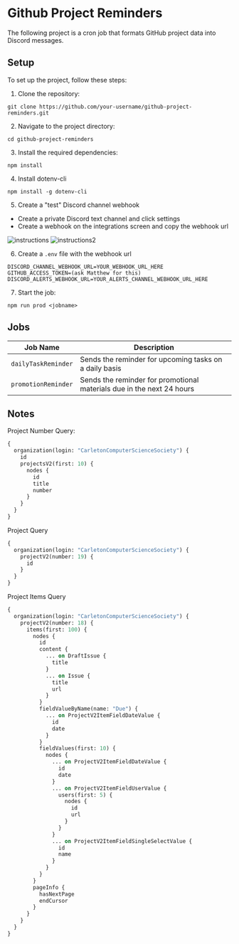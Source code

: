 # Github Project Reminders

The following project is a cron job that formats GitHub project data into Discord messages.

## Setup

To set up the project, follow these steps:

1. Clone the repository:

```
git clone https://github.com/your-username/github-project-reminders.git
```

2. Navigate to the project directory:

```
cd github-project-reminders
```

3. Install the required dependencies:

```
npm install
```

4. Install dotenv-cli

```
npm install -g dotenv-cli
```

5. Create a "test" Discord channel webhook

- Create a private Discord text channel and click settings
- Create a webhook on the integrations screen and copy the webhook url

![instructions](https://i.imgur.com/Qm9ZcsM.png)
![instructions2](https://i.imgur.com/ki3cjHN.png)

6. Create a `.env` file with the webhook url

```
DISCORD_CHANNEL_WEBHOOK_URL=YOUR_WEBHOOK_URL_HERE
GITHUB_ACCESS_TOKEN=(ask Matthew for this)
DISCORD_ALERTS_WEBHOOK_URL=YOUR_ALERTS_CHANNEL_WEBHOOK_URL_HERE
```

7. Start the job:

```
npm run prod <jobname>
```

## Jobs

| Job Name            | Description                                                           |
| ------------------- | --------------------------------------------------------------------- |
| `dailyTaskReminder` | Sends the reminder for upcoming tasks on a daily basis                |
| `promotionReminder` | Sends the reminder for promotional materials due in the next 24 hours |

## Notes

Project Number Query:

```graphql
{
  organization(login: "CarletonComputerScienceSociety") {
    id
    projectsV2(first: 10) {
      nodes {
        id
        title
        number
      }
    }
  }
}
```

Project Query

```graphql
{
  organization(login: "CarletonComputerScienceSociety") {
    projectV2(number: 19) {
      id
    }
  }
}
```

Project Items Query

```graphql
{
  organization(login: "CarletonComputerScienceSociety") {
    projectV2(number: 18) {
      items(first: 100) {
        nodes {
          id
          content {
            ... on DraftIssue {
              title
            }
            ... on Issue {
              title
              url
            }
          }
          fieldValueByName(name: "Due") {
            ... on ProjectV2ItemFieldDateValue {
              id
              date
            }
          }
          fieldValues(first: 10) {
            nodes {
              ... on ProjectV2ItemFieldDateValue {
                id
                date
              }
              ... on ProjectV2ItemFieldUserValue {
                users(first: 5) {
                  nodes {
                    id
                    url
                  }
                }
              }
              ... on ProjectV2ItemFieldSingleSelectValue {
                id
                name
              }
            }
          }
        }
        pageInfo {
          hasNextPage
          endCursor
        }
      }
    }
  }
}
```
